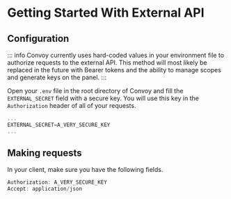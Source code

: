 # Getting Started With External API

## Configuration

::: info
Convoy currently uses hard-coded values in your environment file to authorize requests to the external API. This method will most likely be replaced in the future with Bearer tokens and the ability to manage scopes and generate keys on the panel.
:::

Open your `.env` file in the root directory of Convoy and fill the `EXTERNAL_SECRET` field with a secure key. You will use this key in the `Authorization` header of all of your requests.

```js
...
EXTERNAL_SECRET=A_VERY_SECURE_KEY
...
```

## Making requests

In your client, make sure you have the following fields.

```js
Authorization: A_VERY_SECURE_KEY
Accept: application/json
```